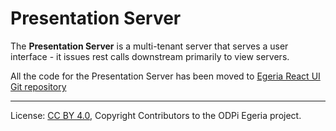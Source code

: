 <!-- SPDX-License-Identifier: CC-BY-4.0 -->
<!-- Copyright Contributors to the ODPi Egeria project. -->

# Presentation Server

The **Presentation Server** is a multi-tenant server that serves a user interface - it issues rest calls downstream primarily to view
servers. 

All the code for the Presentation Server has been moved to [Egeria React UI Git repository](https://github.com/tcnt/egeria-react-ui)

----
License: [CC BY 4.0](https://creativecommons.org/licenses/by/4.0/),
Copyright Contributors to the ODPi Egeria project.
